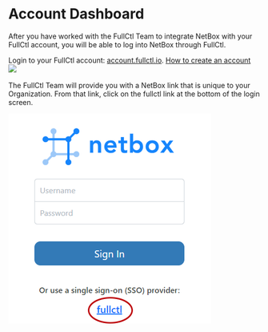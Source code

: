 # Account Dashboard

After you have worked with the FullCtl Team to integrate NetBox with your FullCtl account, you will be able to log into NetBox through FullCtl. 

Login to your FullCtl account: [account.fullctl.io](https://account.fullctl.io/account/). [How to create an account](https://docs.fullctl.com/aaaCtl/Sign-up-for-fullctl/)
   ![](aaaCtl/img/userpass.png)

The FullCtl Team will provide you with a NetBox link that is unique to your Organization. From that link, click on the fullctl link at the bottom of the login screen.

   ![](img/netboxlogin.png)
